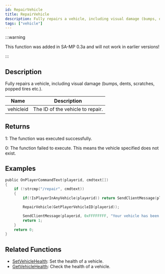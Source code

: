 ```yaml
---
id: RepairVehicle
title: RepairVehicle
description: Fully repairs a vehicle, including visual damage (bumps, dents, scratches, popped tires etc.
tags: ["vehicle"]
---
```


:::warning

This function was added in SA-MP 0.3a and will not work in earlier versions!

:::

## Description

Fully repairs a vehicle, including visual damage (bumps, dents, scratches, popped tires etc.).

| Name      | Description                      |
| --------- | -------------------------------- |
| vehicleid | The ID of the vehicle to repair. |

## Returns

1: The function was executed successfully.

0: The function failed to execute. This means the vehicle specified does not exist.

## Examples

```c
public OnPlayerCommandText(playerid, cmdtext[])
{
    if (!strcmp("/repair", cmdtext))
    {
        if(!IsPlayerInAnyVehicle(playerid)) return SendClientMessage(playerid, 0xFFFFFFFF, "You are not in a vehicle!");

        RepairVehicle(GetPlayerVehicleID(playerid));

        SendClientMessage(playerid, 0xFFFFFFFF, "Your vehicle has been repaired!");
        return 1;
    }
    return 0;
}
```

## Related Functions

- [SetVehicleHealth](SetVehicleHealth.md): Set the health of a vehicle.
- [GetVehicleHealth](GetVehicleHealth.md): Check the health of a vehicle.
